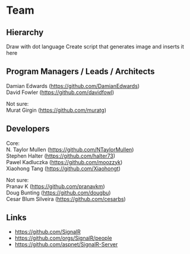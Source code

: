 ﻿# Team

## Hierarchy
Draw with dot language
Create script that generates image and inserts it here

## Program Managers / Leads / Architects
Damian Edwards  (https://github.com/DamianEdwards)  
David Fowler (https://github.com/davidfowl)  

Not sure:  
Murat Girgin (https://github.com/muratg)  

## Developers
Core:  
N. Taylor Mullen (https://github.com/NTaylorMullen)  
Stephen Halter (https://github.com/halter73)  
Pawel Kadluczka (https://github.com/moozzyk)  
Xiaohong Tang (https://github.com/Xiaohongt)  

Not sure:  
Pranav K (https://github.com/pranavkm)  
Doug Bunting (https://github.com/dougbu)  
Cesar Blum Silveira (https://github.com/cesarbs)

## Links
* https://github.com/SignalR
* https://github.com/orgs/SignalR/people
* https://github.com/aspnet/SignalR-Server
